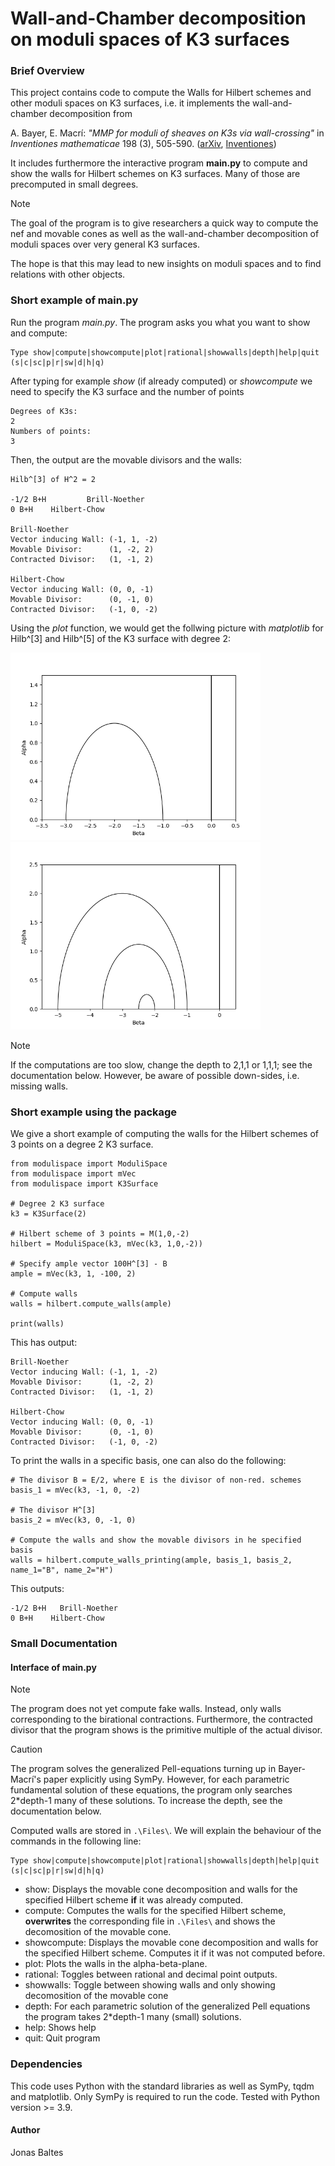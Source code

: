 # Wall-and-Chamber decomposition on moduli spaces of K3 surfaces

### Brief Overview 
This project contains code to compute the Walls for Hilbert schemes and other moduli spaces on K3 surfaces, i.e. it implements the wall-and-chamber decomposition from

A. Bayer, E. Macrí: *"MMP for moduli of sheaves on K3s via wall-crossing"*
in *Inventiones mathematicae* 198 (3), 505-590. ([arXiv](https://arxiv.org/abs/1301.6968), [Inventiones](https://doi.org/10.1007/s00222-014-0501-8))


It includes furthermore the interactive program **main.py** to compute and show the walls for Hilbert schemes on K3 surfaces. Many of those are precomputed in small degrees.

> [!NOTE]
> The goal of the program is to give researchers a quick way to compute the nef and movable cones 
> as well as the wall-and-chamber decomposition of moduli spaces over very general K3 surfaces.
> 
> The hope is that this may lead to new insights on moduli spaces and to find relations with other objects. 

### Short example of main.py
Run the program *main.py*. The program asks you what you want to show and compute:
```
Type show|compute|showcompute|plot|rational|showwalls|depth|help|quit (s|c|sc|p|r|sw|d|h|q)
```
After typing for example *show* (if already computed) or *showcompute* we need to specify the K3 surface and the number of points
```
Degrees of K3s: 
2
Numbers of points: 
3
```
Then, the output are the movable divisors and the walls:
```
Hilb^[3] of H^2 = 2

-1/2 B+H         Brill-Noether
0 B+H    Hilbert-Chow

Brill-Noether
Vector inducing Wall: (-1, 1, -2)
Movable Divisor:      (1, -2, 2)
Contracted Divisor:   (1, -1, 2)

Hilbert-Chow
Vector inducing Wall: (0, 0, -1)
Movable Divisor:      (0, -1, 0)
Contracted Divisor:   (-1, 0, -2)
```
Using the *plot* function, we would get the follwing picture with *matplotlib* for Hilb^[3] and Hilb^[5] of the K3 surface with degree 2:


<img src="WallsForHilb3Degree2.png" alt="isolated" width="400"/><img src="WallsForHilb5Degree2.png" alt="isolated" width="400"/>

> [!NOTE]
> If the computations are too slow, change the depth to 2,1,1 or 1,1,1; see the documentation below. 
> However, be aware of possible down-sides, i.e. missing walls.

### Short example using the package
We give a short example of computing the walls for the Hilbert schemes of 3 points on a degree 2 K3 surface.
```
from modulispace import ModuliSpace
from modulispace import mVec
from modulispace import K3Surface

# Degree 2 K3 surface
k3 = K3Surface(2)

# Hilbert scheme of 3 points = M(1,0,-2)   
hilbert = ModuliSpace(k3, mVec(k3, 1,0,-2))   

# Specify ample vector 100H^[3] - B
ample = mVec(k3, 1, -100, 2)

# Compute walls
walls = hilbert.compute_walls(ample)

print(walls)
```
This has output:
```
Brill-Noether
Vector inducing Wall: (-1, 1, -2)
Movable Divisor:      (1, -2, 2)
Contracted Divisor:   (1, -1, 2)

Hilbert-Chow
Vector inducing Wall: (0, 0, -1)
Movable Divisor:      (0, -1, 0)
Contracted Divisor:   (-1, 0, -2)
```
To print the walls in a specific basis, one can also do the following:
```
# The divisor B = E/2, where E is the divisor of non-red. schemes
basis_1 = mVec(k3, -1, 0, -2)

# The divisor H^[3]
basis_2 = mVec(k3, 0, -1, 0)

# Compute the walls and show the movable divisors in he specified basis
walls = hilbert.compute_walls_printing(ample, basis_1, basis_2, name_1="B", name_2="H")
```
This outputs:
```
-1/2 B+H   Brill-Noether
0 B+H    Hilbert-Chow
```

### Small Documentation
#### Interface of main.py
> [!NOTE]
> The program does not yet compute fake walls. Instead, only walls corresponding to the birational contractions.
> Furthermore, the contracted divisor that the program shows is the primitive multiple of the actual divisor. 

> [!CAUTION]
> The program solves the generalized Pell-equations turning up in Bayer-Macrí's paper explicitly using SymPy. 
> However, for each parametric fundamental solution of these equations, the program only searches 2*depth-1 many of these solutions. 
> To increase the depth, see the documentation below.


Computed walls are stored in `.\Files\`.
We will explain the behaviour of the commands in the following line:
```
Type show|compute|showcompute|plot|rational|showwalls|depth|help|quit (s|c|sc|p|r|sw|d|h|q)
```
- show: Displays the movable cone decomposition and walls for the specified Hilbert scheme **if** it was already computed.
- compute: Computes the walls for the specified Hilbert scheme,
  **overwrites** the corresponding file in `.\Files\` and shows the decomosition of the movable cone.
- showcompute: Displays the movable cone decomposition and walls for the specified Hilbert scheme. Computes it if it was not computed before.
- plot: Plots the walls in the alpha-beta-plane.
- rational: Toggles between rational and decimal point outputs.
- showwalls: Toggle between showing walls and only showing decomosition of the movable cone
- depth: For each parametric solution of the generalized Pell equations the program takes 2*depth-1 many (small) solutions. 
- help: Shows help
- quit: Quit program



### Dependencies
This code uses Python with the standard libraries as well as SymPy, tqdm and matplotlib. Only SymPy is required to run the code.
Tested with Python version >= 3.9.

#### Author
Jonas Baltes


